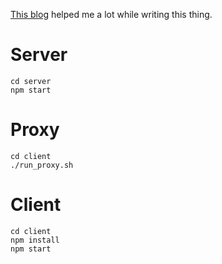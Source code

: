 [This blog](https://medium.com/@kasturesushrut/how-to-use-grpc-with-react-450283592188) helped me a lot while writing this thing.

# Server
```
cd server
npm start
```

# Proxy
```
cd client
./run_proxy.sh
```

# Client
```
cd client
npm install
npm start

```
